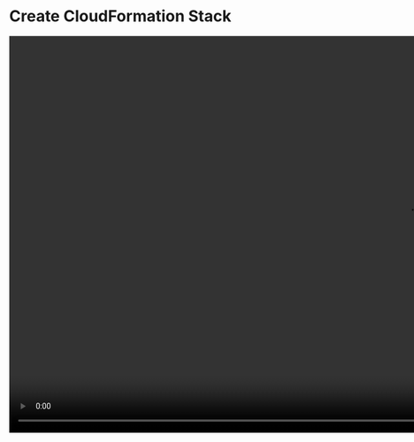 
# Create CloudFormation Stack

<video src="https://raw.githubusercontent.com/aws-samples/amazon-ec2-nice-dcv-samples/refs/heads/main/images/Create-Stack.mp4"  width="1436" />
